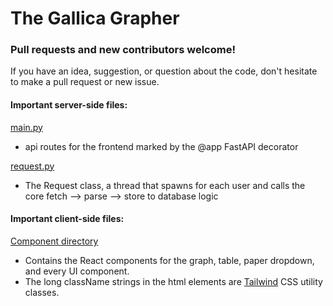 # The Gallica Grapher

### Pull requests and new contributors welcome! 

If you have an idea, suggestion, or question about the code, don't hesitate to make a pull request or new issue. 

#### Important server-side files:

[main.py](https://github.com/gleasonw/gallica-grapher/blob/main/backend/main.py)
* api routes for the frontend marked by the @app FastAPI decorator

[request.py](https://github.com/gleasonw/gallica-grapher/blob/main/backend/www/request.py)
* The Request class, a thread that spawns for each user and calls the core fetch --> parse --> store to database logic

#### Important client-side files:

[Component directory](https://github.com/gleasonw/gallica-grapher/tree/main/frontend/src/components)
* Contains the React components for the graph, table, paper dropdown, and every UI component. 
* The long className strings in the html elements are [Tailwind](https://tailwindcss.com/) CSS utility classes.

